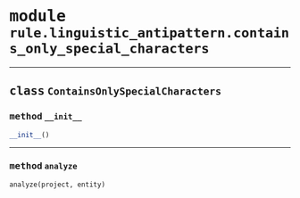 <!-- markdownlint-disable -->

# <kbd>module</kbd> `rule.linguistic_antipattern.contains_only_special_characters`






---

## <kbd>class</kbd> `ContainsOnlySpecialCharacters`




### <kbd>method</kbd> `__init__`

```python
__init__()
```








---

### <kbd>method</kbd> `analyze`

```python
analyze(project, entity)
```






